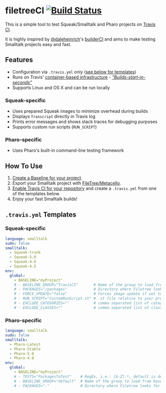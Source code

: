 # filetreeCI [![Build Status](https://travis-ci.org/hpi-swa/filetreeCI.svg?branch=master)](https://travis-ci.org/hpi-swa/filetreeCI)
This is a simple tool to test Squeak/Smalltalk and Pharo projects on [Travis CI][TravisCI].

It is highly inspired by [@daleheinrich][daleheinrich]'s [builderCI][builderCI] and aims to make testing Smalltalk projects easy and fast.


## Features
- Configuration via `.travis.yml` only ([see below for templates](#travisyml-template))
- Runs on Travis' [container-based infrastructure][cbi] - [*"Builds-start-in-seconds"*](bsis)
- Supports Linux and OS X and can be run locally

### Squeak-specific
- Uses prepared Squeak images to minimize overhead during builds
- Displays `Transcript` directly in Travis log
- Prints error messages and shows stack traces for debugging purposes
- Supports custom run scripts (`RUN_SCRIPT`)

### Pharo-specific
- Uses Pharo's built-in command-line testing framework


## How To Use
1. [Create a Baseline for your project][baseline].
2. Export your Smalltalk project with [FileTree/Metacello][metacello].
3. [Enable Travis CI for your repository][TravisHowTo] and create a `.travis.yml` from one of the templates below.
4. Enjoy your fast Smalltalk builds!


## `.travis.yml` Templates

### Squeak-specific
```yml
language: smalltalk
sudo: false
smalltalk:
  - Squeak-trunk
  - Squeak-5.0
  - Squeak-4.6
  - Squeak-4.5
env:
  global:
    - BASELINE="myProject"
    # - BASELINE_GROUP="TravisCI"       # Name of the group to load from baseline
    # - PACKAGES="/packages"            # Directory where Filetree looks for packages
    # - FORCE_UPDATE="false"            # Forces image update if set to "true" 
    # - RUN_SCRIPT="CustomRunScript.st" # .st file relative to your project's root
    # - EXCLUDE_CATEGORIES=""           # comma-separated list of category prefixes to exclude from testing
    # - EXCLUDE_CLASSES=""              # comma-separated list of class names to exclude from testing
```

### Pharo-specific
```yml
language: smalltalk
sudo: false
smalltalk:
  - Pharo-Latest
  - Pharo-Stable
  - Pharo-5.0
  - Pharo-4.0
env:
  global:
    - BASELINE="myProject"
    # - TESTS="PackagesToTest"    # RegEx, i.e.: [A-Z].*, default is defined as BASELINE.*
    # - BASELINE_GROUP="default"  # Name of the group to load from baseline
    # - PACKAGES="."              # Directory where Filetree looks for package
```

[TravisCI]: http://travis-ci.org/
[TravisHowTo]: http://docs.travis-ci.com/user/getting-started/#To-get-started-with-Travis-CI%3A
[daleheinrich]: https://github.com/dalehenrich
[builderCI]: https://github.com/dalehenrich/builderCI
[baseline]: https://github.com/dalehenrich/metacello-work/blob/master/docs/GettingStartedWithGitHub.md#create-baseline
[metacello]: https://github.com/dalehenrich/metacello-work
[cbi]: http://docs.travis-ci.com/user/workers/container-based-infrastructure/
[bsis]: http://docs.travis-ci.com/user/migrating-from-legacy/#Builds-start-in-seconds
